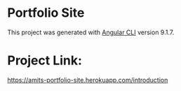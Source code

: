 # Portfolio Site

This project was generated with [Angular CLI](https://github.com/angular/angular-cli) version 9.1.7.

# Project Link:

https://amits-portfolio-site.herokuapp.com/introduction

